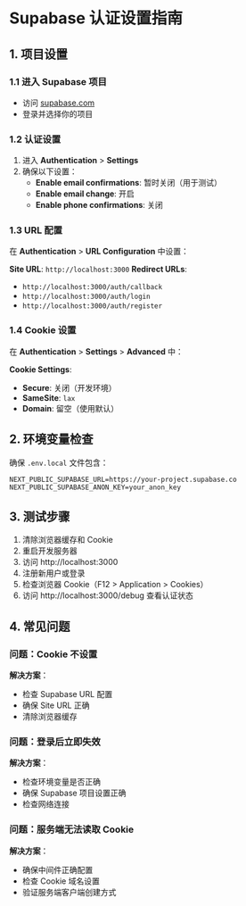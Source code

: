 # Supabase 认证设置指南

## 1. 项目设置

### 1.1 进入 Supabase 项目
- 访问 [supabase.com](https://supabase.com)
- 登录并选择你的项目

### 1.2 认证设置
1. 进入 **Authentication** > **Settings**
2. 确保以下设置：
   - **Enable email confirmations**: 暂时关闭（用于测试）
   - **Enable email change**: 开启
   - **Enable phone confirmations**: 关闭

### 1.3 URL 配置
在 **Authentication** > **URL Configuration** 中设置：

**Site URL**: `http://localhost:3000`
**Redirect URLs**: 
- `http://localhost:3000/auth/callback`
- `http://localhost:3000/auth/login`
- `http://localhost:3000/auth/register`

### 1.4 Cookie 设置
在 **Authentication** > **Settings** > **Advanced** 中：

**Cookie Settings**:
- **Secure**: 关闭（开发环境）
- **SameSite**: `lax`
- **Domain**: 留空（使用默认）

## 2. 环境变量检查

确保 `.env.local` 文件包含：

```env
NEXT_PUBLIC_SUPABASE_URL=https://your-project.supabase.co
NEXT_PUBLIC_SUPABASE_ANON_KEY=your_anon_key
```

## 3. 测试步骤

1. 清除浏览器缓存和 Cookie
2. 重启开发服务器
3. 访问 http://localhost:3000
4. 注册新用户或登录
5. 检查浏览器 Cookie（F12 > Application > Cookies）
6. 访问 http://localhost:3000/debug 查看认证状态

## 4. 常见问题

### 问题：Cookie 不设置
**解决方案**：
- 检查 Supabase URL 配置
- 确保 Site URL 正确
- 清除浏览器缓存

### 问题：登录后立即失效
**解决方案**：
- 检查环境变量是否正确
- 确保 Supabase 项目设置正确
- 检查网络连接

### 问题：服务端无法读取 Cookie
**解决方案**：
- 确保中间件正确配置
- 检查 Cookie 域名设置
- 验证服务端客户端创建方式 